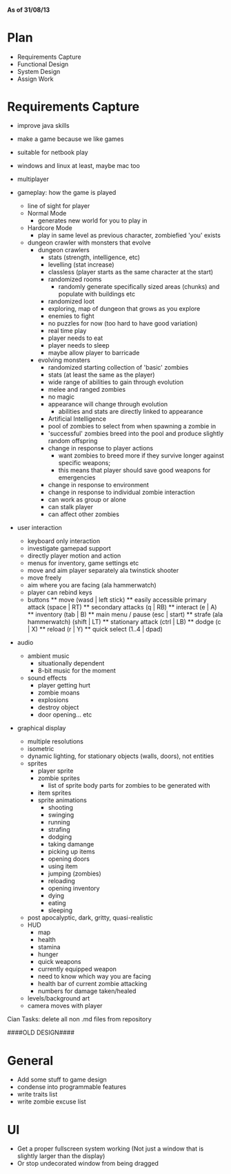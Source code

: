 #### As of 31/08/13 ####

Plan
====

 - Requirements Capture
 - Functional Design
 - System Design
 - Assign Work
 
Requirements Capture
====================

 - improve java skills
 - make a game because we like games

 - suitable for netbook play
 - windows and linux at least, maybe mac too
 - multiplayer

 - gameplay: how the game is played
    * line of sight for player
    * Normal Mode
        + generates new world for you to play in
    * Hardcore Mode
        + play in same level as previous character, zombiefied 'you' exists
    * dungeon crawler with monsters that evolve
        + dungeon crawlers
            + stats (strength, intelligence, etc)
            + levelling (stat increase)
            + classless (player starts as the same character at the start)
            + randomized rooms
                * randomly generate specifically sized areas (chunks) and populate with buildings etc
            + randomized loot
            + exploring, map of dungeon that grows as you explore
            + enemies to fight
            + no puzzles for now (too hard to have good variation)
            + real time play
            + player needs to eat
            + player needs to sleep
            + maybe allow player to barricade
        + evolving monsters
            + randomized starting collection of 'basic' zombies
            + stats (at least the same as the player)
            + wide range of abilities to gain through evolution
            + melee and ranged zombies
            + no magic
            + appearance will change through evolution
                * abilities and stats are directly linked to appearance
            + Artificial Intelligence
            + pool of zombies to select from when spawning a zombie in
            + 'successful' zombies breed into the pool and produce slightly random offspring
            + change in response to player actions
                * want zombies to breed more if they survive longer against specific weapons;
                * this means that player should save good weapons for emergencies
            + change in response to environment
            + change in response to individual zombie interaction
            + can work as group or alone
            + can stalk player
            + can affect other zombies

 - user interaction
    * keyboard only interaction
    * investigate gamepad support
    * directly player motion and action
    * menus for inventory, game settings etc
    * move and aim player separately ala twinstick shooter
    * move freely
    * aim where you are facing (ala hammerwatch)
    * player can rebind keys
    * buttons
      ** move (wasd | left stick)
      ** easily accessible primary attack (space | RT)
      ** secondary attacks (q | RB)
      ** interact (e | A)
      ** inventory (tab | B)
      ** main menu / pause (esc | start)
      ** strafe (ala hammerwatch) (shift | LT)
      ** stationary attack (ctrl | LB)
      ** dodge (c | X)
      ** reload (r | Y)
      ** quick select (1..4 | dpad)
      
 - audio
    * ambient music
      + situationally dependent
      + 8-bit music for the moment
    * sound effects
      + player getting hurt
      + zombie moans
      + explosions
      + destroy object
      + door opening... etc
    
 - graphical display
    * multiple resolutions
    * isometric
    * dynamic lighting, for stationary objects (walls, doors), not entities
    * sprites
        + player sprite
        + zombie sprites
            + list of sprite body parts for zombies to be generated with
        + item sprites
        + sprite animations
            + shooting
            + swinging
            + running
            + strafing
            + dodging
            + taking damange
            + picking up items
            + opening doors
            + using item
            + jumping (zombies)
            + reloading 
            + opening inventory
            + dying
            + eating
            + sleeping
    * post apocalyptic, dark, gritty, quasi-realistic
    * HUD
      + map
      + health
      + stamina
      + hunger
      + quick weapons
      + currently equipped weapon
      + need to know which way you are facing
      + health bar of current zombie attacking
      + numbers for damage taken/healed
    * levels/background art
    * camera moves with player




Cian Tasks:
  delete all non .md files from repository

####OLD DESIGN####

General
=======

- Add some stuff to game design
- condense into programmable features
- write traits list
- write zombie excuse list


UI
==

- Get a proper fullscreen system working (Not just a window that is slightly larger than the display)
- Or stop undecorated window from being dragged
